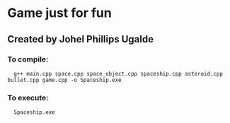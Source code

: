 # Game just for fun

## Created by Johel Phillips Ugalde

### To compile:

~~~
  g++ main.cpp space.cpp space_object.cpp spaceship.cpp asteroid.cpp bullet.cpp game.cpp -o Spaceship.exe
~~~

### To execute:

~~~
  Spaceship.exe
~~~
